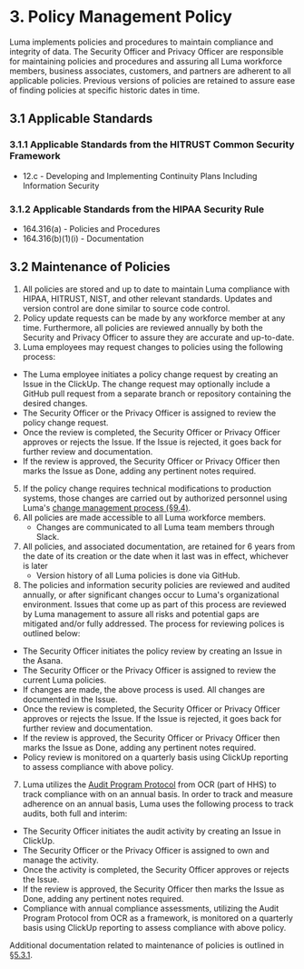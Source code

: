 # 3. Policy Management Policy

Luma implements policies and procedures to maintain compliance and integrity of data. The Security Officer and Privacy Officer are responsible for maintaining policies and procedures and assuring all Luma workforce members, business associates, customers, and partners are adherent to all applicable policies. Previous versions of policies are retained to assure ease of finding policies at specific historic dates in time.

## 3.1 Applicable Standards

### 3.1.1 Applicable Standards from the HITRUST Common Security Framework

* 12.c - Developing and Implementing Continuity Plans Including Information Security

### 3.1.2 Applicable Standards from the HIPAA Security Rule

* 164.316(a) - Policies and Procedures
* 164.316(b)(1)(i) - Documentation

## 3.2 Maintenance of Policies

1. All policies are stored and up to date to maintain Luma compliance with HIPAA, HITRUST, NIST, and other relevant standards. Updates and version control are done similar to source code control.
2. Policy update requests can be made by any workforce member at any time. Furthermore, all policies are reviewed annually by both the Security and Privacy Officer to assure they are accurate and up-to-date.
3.  Luma employees may request changes to policies using the following process:
  * The Luma employee initiates a policy change request by creating an Issue in the ClickUp. The change request may optionally include a GitHub pull request from a separate branch or repository containing the desired changes.
  * The Security Officer or the Privacy Officer is assigned to review the policy change request.
  * Once the review is completed, the Security Officer or Privacy Officer approves or rejects the Issue. If the Issue is rejected, it goes back for further review and documentation.
  * If the review is approved, the Security Officer or Privacy Officer then marks the Issue as Done, adding any pertinent notes required.
  5. If the policy change requires technical modifications to production systems, those changes are carried out by authorized personnel using Luma's [change management process (§9.4)](09-configuration_management_policy.html#94-changing-existing-systems).
4. All policies are made accessible to all Luma workforce members.
   * Changes are communicated to all Luma team members through Slack.
5. All policies, and associated documentation, are retained for 6 years from the date of its creation or the date when it last was in effect, whichever is later
   * Version history of all Luma policies is done via GitHub.
6.  The policies and information security policies are reviewed and audited annually, or after significant changes occur to Luma's organizational environment. Issues that come up as part of this process are reviewed by Luma management to assure all risks and potential gaps are mitigated and/or fully addressed. The process for reviewing polices is outlined below:
  * The Security Officer initiates the policy review by creating an Issue in the Asana.
  * The Security Officer or the Privacy Officer is assigned to review the current Luma policies.
  * If changes are made, the above process is used. All changes are documented in the Issue.
  * Once the review is completed, the Security Officer or Privacy Officer approves or rejects the Issue. If the Issue is rejected, it goes back for further review and documentation.
  * If the review is approved, the Security Officer or Privacy Officer then marks the Issue as Done, adding any pertinent notes required.
  * Policy review is monitored on a quarterly basis using ClickUp reporting to assess compliance with above policy.
7. Luma utilizes the [Audit Program Protocol](http://www.hhs.gov/ocr/privacy/hipaa/enforcement/audit/protocol.html) from OCR (part of HHS) to track compliance with on an annual basis. In order to track and measure adherence on an annual basis, Luma uses the following process to track audits, both full and interim:
  * The Security Officer initiates the audit activity by creating an Issue in ClickUp.
  * The Security Officer or the Privacy Officer is assigned to own and manage the activity.
  * Once the activity is completed, the Security Officer approves or rejects the Issue.
  * If the review is approved, the Security Officer then marks the Issue as Done, adding any pertinent notes required.
  * Compliance with annual compliance assessments, utilizing the Audit Program Protocol from OCR as a framework, is monitored on a quarterly basis using ClickUp reporting to assess compliance with above policy.

Additional documentation related to maintenance of policies is outlined in [§5.3.1](05-roles_policy.html#53-security-officer).
